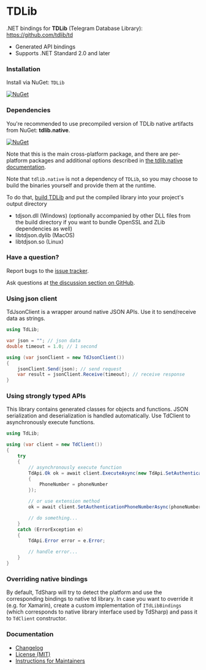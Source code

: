 # TDLib

.NET bindings for **TDLib** (Telegram Database Library): https://github.com/tdlib/td
* Generated API bindings
* Supports .NET Standard 2.0 and later

### Installation

Install via NuGet: ```TDLib```

[![NuGet](https://img.shields.io/nuget/v/TDLib.svg)](https://www.nuget.org/packages/TDLib/)

### Dependencies

You're recommended to use precompiled version of TDLib native artifacts from NuGet: **tdlib.native**.

[![NuGet](https://img.shields.io/nuget/v/tdlib.native.svg)](https://www.nuget.org/packages/tdlib.native/)

Note that this is the main cross-platform package, and there are per-platform packages and additional options described in [the tdlib.native documentation][tdlib-native.docs].

Note that `tdlib.native` is not a dependency of `TDLib`, so you may choose to build the binaries yourself and provide them at the runtime.

To do that, [build TDLib](https://core.telegram.org/tdlib/docs/index.html#building) and put the compiled library into your project's output directory
* tdjson.dll (Windows) (optionally accompanied by other DLL files from the build directory if you want to bundle OpenSSL and ZLib dependencies as well)
* libtdjson.dylib (MacOS)
* libtdjson.so (Linux)

### Have a question?

Report bugs to the [issue tracker][issues].

Ask questions at [the discussion section on GitHub][discussions].

### Using json client

TdJsonClient is a wrapper around native JSON APIs. Use it to send/receive data as strings.

```csharp
using TdLib;

var json = ""; // json data
double timeout = 1.0; // 1 second

using (var jsonClient = new TdJsonClient())
{
    jsonClient.Send(json); // send request
    var result = jsonClient.Receive(timeout); // receive response
}
```

### Using strongly typed APIs

This library contains generated classes for objects and functions. JSON serialization and deserialization is handled automatically. Use TdClient to asynchronously execute functions.

```csharp
using TdLib;

using (var client = new TdClient())
{
    try
    {
        // asynchronously execute function
        TdApi.Ok ok = await client.ExecuteAsync(new TdApi.SetAuthenticationPhoneNumber
        {
            PhoneNumber = phoneNumber
        });

        // or use extension method
        ok = await client.SetAuthenticationPhoneNumberAsync(phoneNumber);

        // do something...
    }
    catch (ErrorException e)
    {
        TdApi.Error error = e.Error;

        // handle error...
    }
}
```

### Overriding native bindings

By default, TdSharp will try to detect the platform and use the corresponding bindings to native td library. In case you want to override it (e.g. for Xamarin), create a custom implementation of `ITdLibBindings` (which corresponds to native library interface used by TdSharp) and pass it to `TdClient` constructor.

### Documentation

- [Changelog][docs.changelog]
- [License (MIT)][docs.license]
- [Instructions for Maintainers][docs.maintainership]

[discussions]: https://github.com/egramtel/tdsharp/discussions
[docs.changelog]: ./CHANGELOG.md
[docs.license]: ./LICENSE
[docs.maintainership]: ./MAINTAINERSHIP.md
[issues]: https://github.com/egramtel/tdsharp/issues
[tdlib-native.docs]: https://github.com/ForNeVeR/tdlib.native
